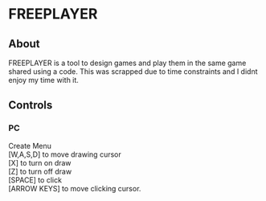 # FREEPLAYER

## About

FREEPLAYER is a tool to design games and play them in
the same game shared using a code. This was scrapped due
to time constraints and I didnt enjoy my time with it.

## Controls

### PC

Create Menu  
[W,A,S,D] to move drawing cursor  
[X] to turn on draw  
[Z] to turn off draw  
[SPACE] to click  
[ARROW KEYS] to move clicking cursor.
